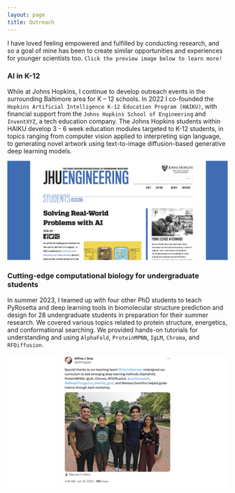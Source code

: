 ```yaml
---
layout: page
title: Outreach
---
```


I have loved feeling empowered and fulfilled by conducting research, and so a goal of mine has been to create similar opportunities and experiences for younger scientists too. `Click the preview image below to learn more!`

### AI in K-12

While at Johns Hopkins, I continue to develop outreach events in the surrounding Baltimore area for K – 12 schools. In 2022 I co-founded the `Hopkins Artificial Intelligence K-12 Education Program (HAIKU)`, with financial support from the `Johns Hopkins School of Engineering` and `InventXYZ`, a tech education company. The Johns Hopkins students within HAIKU develop 3 - 6 week education modules targeted to K-12 students, in topics ranging from computer vision applied to interpreting sign language, to generating novel artwork using text-to-image diffusion-based generative deep learning models.

[![Preview Image](outreach_preview.png)](https://engineering.jhu.edu/magazine/2022/05/solving-real-world-problems-with-ai/)

### Cutting-edge computational biology for undergraduate students

In summer 2023, I teamed up with four other PhD students to teach PyRosetta and deep learning tools in biomolecular structure prediction and design for 28 undergraduate students in preparation for their summer research. We covered various topics related to protein structure, energetics, and conformational searching. We provided hands-on tutorials for understanding and using `AlphaFold`, `ProteinMPNN`, `IgLM`, `Chroma`, and `RFDiffusion`.

[![Preview Image](pyrosetta_outreach.png)](https://twitter.com/jeffreyjgray/status/1667242578209820672)
